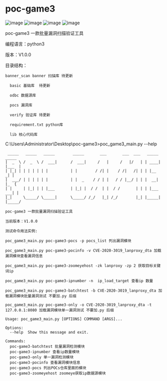 # poc-game3

![image](https://img.shields.io/badge/poc--game3-python3.x-blue) ![image](https://img.shields.io/badge/%E7%89%88%E6%9C%AC-1.0.0-brightgreen) ![image](https://img.shields.io/badge/poc%E6%95%B0%E9%87%8F-1-yellowgreen) ![image](https://img.shields.io/badge/star-1-yellow)

poc-game3 一款批量漏洞扫描验证工具 

编程语言：python3

版本：V1.0.0



目录结构：

   	banner_scan banner 扫描库 待更新

	  basic 基础库  待更新

	  odbc 数据源库

	  pocs 漏洞库

	  verify 验证库 待更新
	
	  requirement.txt python库 

	  lib 核心代码库


C:\Users\Administrator\Desktop\poc-game3>poc_game3_main.py --help

	 _____   _____   _____        _____       ___       ___  ___   _____   _____
	|  _  \ /  _  \ /  ___|      /  ___|     /   |     /   |/   | | ____| |___  |
	| |_| | | | | | | |          | |        / /| |    / /|   /| | | |__      _| |
	|  ___/ | | | | | |          | |  _    / / | |   / / |__/ | | |  __|    |_  {
	| |     | |_| | | |___       | |_| |  / /  | |  / /       | | | |___   ___| |
	|_|     \_____/ \_____|      \_____/ /_/   |_| /_/        |_| |_____| |_____/

	poc-game3 一款批量漏洞扫描验证工具

	当前版本：V1.0.0
	
	测试命令用法实例:

	poc_game3_main.py poc-game3-pocs -p pocs_list 列出漏洞模块

	poc_game3_main.py poc-game3-pocinfo -v CVE-2020-3019_lanproxy_dta 加载漏洞模块查看漏洞信息

	poc_game3_main.py poc-game3-zoomeyehost -zk lanproxy -zp 2 获取目标关键词ip

	poc_game3_main.py poc-game3-ipnumber -n  ip_load_target 查看ip 数量

	poc_game3_main.py poc-game3-batchtest -b CVE-2020-3019_lanproxy_dta 加载漏洞模块批量漏洞测试 不要加.py 后缀

	poc_game3_main.py poc-game3-only -o CVE-2020-3019_lanproxy_dta -t 127.0.0.1:8080 加载漏洞模块单一漏洞测试 不要加.py 后缀

	Usage: poc_game3_main.py [OPTIONS] COMMAND [ARGS]...

	Options:
	  --help  Show this message and exit.

	Commands:
	  poc-game3-batchtest 批量漏洞检测模块
	  poc-game3-ipnumber 查看ip数量模块
	  poc-game3-only 单一漏洞检测模块
	  poc-game3-pocinfo 查看漏洞模块信息
	  poc-game3-pocs 列出POCs仓库里面的模块
	  poc-game3-zoomeyehost zoomeye获取ip数据源模块

